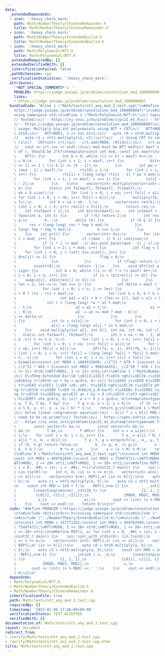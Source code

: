 ```yaml
---
data:
  _extendedDependsOn:
  - icon: ':heavy_check_mark:'
    path: Math/NumberTheory/ChineseRemainder.h
    title: Math/NumberTheory/ChineseRemainder.h
  - icon: ':heavy_check_mark:'
    path: Math/NumberTheory/ExtendedEuclid.h
    title: Math/NumberTheory/ExtendedEuclid.h
  - icon: ':heavy_check_mark:'
    path: Math/Polynomial/NTT.h
    title: Math/Polynomial/NTT.h
  _extendedRequiredBy: []
  _extendedVerifiedWith: []
  _isVerificationFailed: false
  _pathExtension: cpp
  _verificationStatusIcon: ':heavy_check_mark:'
  attributes:
    '*NOT_SPECIAL_COMMENTS*': ''
    PROBLEM: https://judge.yosupo.jp/problem/convolution_mod_1000000007
    links:
    - https://judge.yosupo.jp/problem/convolution_mod_1000000007
  bundledCode: "#line 1 \"Math/tests/ntt_any_mod_2.test.cpp\"\n#define PROBLEM \"\
    https://judge.yosupo.jp/problem/convolution_mod_1000000007\"\n\n#include <bits/stdc++.h>\n\
    using namespace std;\n\n#line 1 \"Math/Polynomial/NTT.h\"\n// Copied from chemthan\n\
    // Tested:\n// - https://oj.vnoi.info/problem/icpc21_mt_d\n// - https://judge.yosupo.jp/problem/convolution_mod\n\
    // - https://judge.yosupo.jp/problem/convolution_mod_1000000007\n//\n// Sample\
    \ usage: Multiply big-int polynomials using NTT + CRT\n//   NTT<MOD0, 1 << 21>\
    \ ntt0;\n//   NTT<MOD1, 1 << 21> ntt1;\n//   auto r0 = ntt0.multiply(v1, v2);\n\
    //   auto r1 = ntt1.multiply(v1, v2);\n//\n//   // Using CRT to combine r0 and\
    \ r1\n//   CRT<int> crt;\n//   crt.add(MOD0, r0[idx]);\n//   crt.add(MOD1, r1[idx]);\n\
    //   cout << crt.res << endl;\n\n// mod must be NTT mod\n// maxf = max degree\
    \ of c. Should be 2^k?\ntemplate<const int mod, const int maxf>\nstruct NTT {\n\
    \    NTT() {\n        int k = 0; while ((1 << k) < maxf) k++;\n        bitrev[0]\
    \ = 0;\n        for (int i = 1; i < maxf; i++) {\n            bitrev[i] = bitrev[i\
    \ >> 1] >> 1 | ((i & 1) << (k - 1));\n        }\n        int pw = fpow(prt(),\
    \ (mod - 1) / maxf);\n        rts[0] = 1;\n        for (int i = 1; i <= maxf;\
    \ i++) {\n            rts[i] = (long long) rts[i - 1] * pw % mod;\n        }\n\
    \        for (int i = 1; i <= maxf; i <<= 1) {\n            iv[i] = fpow(i, mod\
    \ - 2);\n        }\n    }\n\n    vector<int> multiply(vector<int> a, vector<int>\
    \ b) {\n        static int fa[maxf], fb[maxf], fc[maxf];\n        int na = a.size(),\
    \ nb = b.size();\n        for (int i = 0; i < na; i++) fa[i] = a[i];\n       \
    \ for (int i = 0; i < nb; i++) fb[i] = b[i];\n        multiply(fa, fb, na, nb,\
    \ fc);\n        int k = na + nb - 1;\n        vector<int> res(k);\n        for\
    \ (int i = 0; i < k; i++) res[i] = fc[i];\n        return res;\n    }\n\nprivate:\n\
    \    int rts[maxf + 1];\n    int bitrev[maxf];\n    int iv[maxf + 1];\n\n    int\
    \ fpow(int a, int k) {\n        if (!k) return 1;\n        int res = a, tmp =\
    \ a;\n        k--;\n        while (k) {\n            if (k & 1) {\n          \
    \      res = (long long) res * tmp % mod;\n            }\n            tmp = (long\
    \ long) tmp * tmp % mod;\n            k >>= 1;\n        }\n        return res;\n\
    \    }\n    int prt() {\n        vector<int> dvs;\n        for (int i = 2; i *\
    \ i < mod; i++) {\n            if ((mod - 1) % i) continue;\n            dvs.push_back(i);\n\
    \            if (i * i != mod - 1) dvs.push_back((mod - 1) / i);\n        }\n\
    \        for (int i = 2; i < mod; i++) {\n            int flag = 1;\n        \
    \    for (int j = 0; j < (int) dvs.size(); j++) {\n                if (fpow(i,\
    \ dvs[j]) == 1) {\n                    flag = 0;\n                    break;\n\
    \                }\n            }\n            if (flag) return i;\n        }\n\
    \        assert(0);\n        return -1;\n    }\n    void dft(int a[], int n, int\
    \ sign) {\n        int d = 0; while ((1 << d) * n != maxf) d++;\n        for (int\
    \ i = 0; i < n; i++) {\n            if (i < (bitrev[i] >> d)) {\n            \
    \    swap(a[i], a[bitrev[i] >> d]);\n            }\n        }\n        for (int\
    \ len = 2; len <= n; len <<= 1) {\n            int delta = maxf / len * sign;\n\
    \            for (int i = 0; i < n; i += len) {\n                int *w = sign\
    \ > 0 ? rts : rts + maxf;\n                for (int k = 0; k + k < len; k++) {\n\
    \                    int &a1 = a[i + k + (len >> 1)], &a2 = a[i + k];\n      \
    \              int t = (long long) *w * a1 % mod;\n                    a1 = a2\
    \ - t;\n                    a2 = a2 + t;\n                    a1 += a1 < 0 ? mod\
    \ : 0;\n                    a2 -= a2 >= mod ? mod : 0;\n                    w\
    \ += delta;\n                }\n            }\n        }\n        if (sign < 0)\
    \ {\n            int in = iv[n];\n            for (int i = 0; i < n; i++) {\n\
    \                a[i] = (long long) a[i] * in % mod;\n            }\n        }\n\
    \    }\n    void multiply(int a[], int b[], int na, int nb, int c[]) {\n     \
    \   static int fa[maxf], fb[maxf];\n        int n = na + nb - 1; while (n != (n\
    \ & -n)) n += n & -n;\n        for (int i = 0; i < n; i++) fa[i] = fb[i] = 0;\n\
    \        for (int i = 0; i < na; i++) fa[i] = a[i];\n        for (int i = 0; i\
    \ < nb; i++) fb[i] = b[i];\n        dft(fa, n, 1), dft(fb, n, 1);\n        for\
    \ (int i = 0; i < n; i++) fa[i] = (long long) fa[i] * fb[i] % mod;\n        dft(fa,\
    \ n, -1);\n        for (int i = 0; i < n; i++) c[i] = fa[i];\n    }\n};\n\n/*\
    \ Examples\nconst int MOD0 = 1004535809; //2^21 * 479 + 1\nconst int MOD1 = 1012924417;\
    \ //2^21 * 483 + 1\nconst int MOD2 = 998244353;  //2^20 * 476 + 1\nNTT<MOD0, 1\
    \ << 21> ntt0;\nNTT<MOD1, 1 << 21> ntt1;\n*/\n#line 1 \"Math/NumberTheory/ExtendedEuclid.h\"\
    \n// D\xF9ng Extended Euclid \u0111\u1EC3 t\xECm nghi\u1EC7m c\u1EE7a ph\u01B0\
    \u01A1ng tr\xECnh ax + by = gcd(a, b).\n// Gi\u1EA3 s\u1EED k\u1EBFt qu\u1EA3\
    \ tr\u1EA3 v\u1EC1 l\xE0 (x0, y0), h\u1ECD nghi\u1EC7m c\u1EE7a ph\u01B0\u01A1\
    ng tr\xECnh s\u1EBD l\xE0 (x_0+kb/d,y_0-ka/d) v\u1EDBi k\u2208Z.\n// Ph\u01B0\u01A1\
    ng tr\xECnh t\u1ED5ng qu\xE1t ax + by = d ch\u1EC9 c\xF3 nghi\u1EC7m khi d chia\
    \ h\u1EBFt cho gcd(a, b).\n// a x + b y = gcd(a, b)\ntemplate<typename T>\nT extgcd(T\
    \ a, T b, T &x, T &y) {\n    T g = a; x = 1; y = 0;\n    if (b != 0) g = extgcd(b,\
    \ a % b, y, x), y -= (a / b) * x;\n    return g;\n}\n#line 1 \"Math/NumberTheory/ChineseRemainder.h\"\
    \n// Solve linear congruences equation:\n// - a[i] * x = b[i] MOD m[i] (mi don't\
    \ need to be co-prime)\n// Tested:\n// - https://open.kattis.com/problems/generalchineseremainder\n\
    // - https://oj.vnoi.info/problem/icpc21_mt_d\ntemplate<typename T>\nbool linearCongruences(\n\
    \        const vector<T> &a,\n        const vector<T> &b,\n        const vector<T>\
    \ &m,\n        T &x,\n        T &M\n) {\n    int n = a.size();\n    x = 0; M =\
    \ 1;\n    for (int i = 0; i < n; i++) {\n        T a_ = a[i] * M, b_ = b[i] -\
    \ a[i] * x, m_ = m[i];\n        T y, t, g = extgcd<T>(a_, m_, y, t);\n       \
    \ if (b_ % g) return false;\n        b_ /= g; m_ /= g;\n        x += M * (y *\
    \ b_ % m_);\n        M *= m_;\n    }\n    x = (x + M) % M;\n    return true;\n\
    }\n#line 9 \"Math/tests/ntt_any_mod_2.test.cpp\"\n\nconst int MOD0 = 167772161;\n\
    const int MOD1 = 469762049;\nconst int MOD2 = 754974721;\nNTT<MOD0, 1 << 20> ntt0;\n\
    NTT<MOD1, 1 << 20> ntt1;\nNTT<MOD2, 1 << 20> ntt2;\n\n#define REP(i, a) for (int\
    \ i = 0, _##i = (a); i < _##i; ++i)\n\nint32_t main() {\n    ios::sync_with_stdio(0);\
    \ cin.tie(0);\n    int n, m; cin >> n >> m;\n    vector<int> a(n); REP(i,n) cin\
    \ >> a[i];\n    vector<int> b(m); REP(i,m) cin >> b[i];\n\n    auto c0 = ntt0.multiply(a,\
    \ b);\n    auto c1 = ntt1.multiply(a, b);\n    auto c2 = ntt2.multiply(a, b);\n\
    \n    const int MOD = 1e9 + 7;\n    REP(i,n+m-1) {\n        __int128_t x, _m;\n\
    \        linearCongruences<__int128_t> (\n                {1, 1, 1},\n       \
    \         {c0[i], c1[i], c2[i]},\n                {MOD0, MOD1, MOD2},\n      \
    \          x,\n                _m);\n        cout << (int) (x % MOD) << ' ';\n\
    \    }\n    cout << endl;\n    return 0;\n}\n"
  code: "#define PROBLEM \"https://judge.yosupo.jp/problem/convolution_mod_1000000007\"\
    \n\n#include <bits/stdc++.h>\nusing namespace std;\n\n#include \"../Polynomial/NTT.h\"\
    \n#include \"../NumberTheory/ExtendedEuclid.h\"\n#include \"../NumberTheory/ChineseRemainder.h\"\
    \n\nconst int MOD0 = 167772161;\nconst int MOD1 = 469762049;\nconst int MOD2 =\
    \ 754974721;\nNTT<MOD0, 1 << 20> ntt0;\nNTT<MOD1, 1 << 20> ntt1;\nNTT<MOD2, 1\
    \ << 20> ntt2;\n\n#define REP(i, a) for (int i = 0, _##i = (a); i < _##i; ++i)\n\
    \nint32_t main() {\n    ios::sync_with_stdio(0); cin.tie(0);\n    int n, m; cin\
    \ >> n >> m;\n    vector<int> a(n); REP(i,n) cin >> a[i];\n    vector<int> b(m);\
    \ REP(i,m) cin >> b[i];\n\n    auto c0 = ntt0.multiply(a, b);\n    auto c1 = ntt1.multiply(a,\
    \ b);\n    auto c2 = ntt2.multiply(a, b);\n\n    const int MOD = 1e9 + 7;\n  \
    \  REP(i,n+m-1) {\n        __int128_t x, _m;\n        linearCongruences<__int128_t>\
    \ (\n                {1, 1, 1},\n                {c0[i], c1[i], c2[i]},\n    \
    \            {MOD0, MOD1, MOD2},\n                x,\n                _m);\n \
    \       cout << (int) (x % MOD) << ' ';\n    }\n    cout << endl;\n    return\
    \ 0;\n}\n"
  dependsOn:
  - Math/Polynomial/NTT.h
  - Math/NumberTheory/ExtendedEuclid.h
  - Math/NumberTheory/ChineseRemainder.h
  isVerificationFile: true
  path: Math/tests/ntt_any_mod_2.test.cpp
  requiredBy: []
  timestamp: '2022-01-06 17:46:09+08:00'
  verificationStatus: TEST_ACCEPTED
  verifiedWith: []
documentation_of: Math/tests/ntt_any_mod_2.test.cpp
layout: document
redirect_from:
- /verify/Math/tests/ntt_any_mod_2.test.cpp
- /verify/Math/tests/ntt_any_mod_2.test.cpp.html
title: Math/tests/ntt_any_mod_2.test.cpp
---
```

